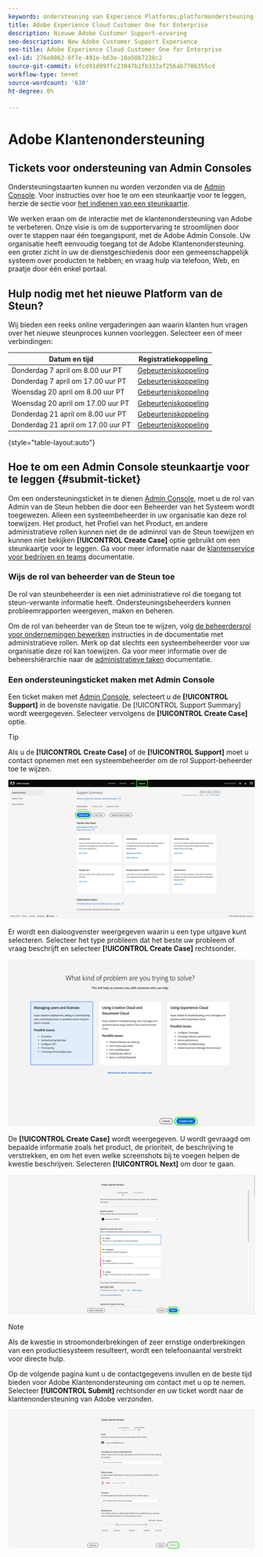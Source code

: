 ```yaml
---
keywords: ondersteuning van Experience Platforms;platformondersteuning;ondersteuning van intelligente services; klantenondersteuning; toewijzingssteun; rtcdp-ondersteuning; ondersteuningsticket verzenden;klantenondersteuning
title: Adobe Experience Cloud Customer One for Enterprise
description: Nieuwe Adobe Customer Support-ervaring
seo-description: New Adobe Customer Support Experience
seo-title: Adobe Experience Cloud Customer One for Enterprise
exl-id: 276e0862-6f7e-491e-b63e-10a50b7238c2
source-git-commit: 6fcd91d09ffc23047b2fb332af256ab7706355cd
workflow-type: tm+mt
source-wordcount: '630'
ht-degree: 0%

---
```


# Adobe Klantenondersteuning

## Tickets voor ondersteuning van Admin Consoles

Ondersteuningstaarten kunnen nu worden verzonden via de [Admin Console](https://adminconsole.adobe.com/). Voor instructies over hoe te om een steunkaartje voor te leggen, herzie de sectie voor [het indienen van een steunkaartje](#submit-ticket).

We werken eraan om de interactie met de klantenondersteuning van Adobe te verbeteren. Onze visie is om de supportervaring te stroomlijnen door over te stappen naar één toegangspunt, met de Adobe Admin Console. Uw organisatie heeft eenvoudig toegang tot de Adobe Klantenondersteuning. een groter zicht in uw de dienstgeschiedenis door een gemeenschappelijk systeem over producten te hebben; en vraag hulp via telefoon, Web, en praatje door één enkel portaal.

## Hulp nodig met het nieuwe Platform van de Steun?

Wij bieden een reeks online vergaderingen aan waarin klanten hun vragen over het nieuwe steunproces kunnen voorleggen. Selecteer een of meer verbindingen:

| Datum en tijd | Registratiekoppeling |
|--- |--- |
| Donderdag 7 april om 8.00 uur PT | [Gebeurteniskoppeling](https://event.on24.com/wcc/r/3723732/5288A3B031AD858BF241EB0C0057CD85) |
| Donderdag 7 april om 17.00 uur PT | [Gebeurteniskoppeling](https://event.on24.com/wcc/r/3723733/286EFEA9E8D9B6BB49464862F5414B8C) |
| Woensdag 20 april om 8.00 uur PT | [Gebeurteniskoppeling](https://event.on24.com/wcc/r/3712143/05DAF046E4BB864E7C313B056ADE4EB2) |
| Woensdag 20 april om 17.00 uur PT | [Gebeurteniskoppeling](https://event.on24.com/wcc/r/3723740/A9EDA45FA61D3FFC4BF713419B677F16) |
| Donderdag 21 april om 8.00 uur PT | [Gebeurteniskoppeling](https://event.on24.com/wcc/r/3723741/C7EBCD38583D4D7AFCBD56029EB17C98) |
| Donderdag 21 april om 17.00 uur PT | [Gebeurteniskoppeling](https://event.on24.com/wcc/r/3723743/6F41ED2648A621F1419A56F0A52F4446) |

{style=&quot;table-layout:auto&quot;}

## Hoe te om een Admin Console steunkaartje voor te leggen {#submit-ticket}

Om een ondersteuningsticket in te dienen [Admin Console](https://adminconsole.adobe.com/), moet u de rol van Admin van de Steun hebben die door een Beheerder van het Systeem wordt toegewezen. Alleen een systeembeheerder in uw organisatie kan deze rol toewijzen. Het product, het Profiel van het Product, en andere administratieve rollen kunnen niet de de adminrol van de Steun toewijzen en kunnen niet bekijken **[!UICONTROL Create Case]** optie gebruikt om een steunkaartje voor te leggen. Ga voor meer informatie naar de [klantenservice voor bedrijven en teams](customer-care.md) documentatie.

### Wijs de rol van beheerder van de Steun toe

De rol van steunbeheerder is een niet administratieve rol die toegang tot steun-verwante informatie heeft. Ondersteuningsbeheerders kunnen probleemrapporten weergeven, maken en beheren.

Om de rol van beheerder van de Steun toe te wijzen, volg [de beheerdersrol voor ondernemingen bewerken](admin-roles.md#add-enterprise-role) instructies in de documentatie met administratieve rollen. Merk op dat slechts een systeembeheerder voor uw organisatie deze rol kan toewijzen. Ga voor meer informatie over de beheershiërarchie naar de [administratieve taken](admin-roles.md) documentatie.

### Een ondersteuningsticket maken met Admin Console

Een ticket maken met [Admin Console](https://adminconsole.adobe.com/), selecteert u de **[!UICONTROL Support]** in de bovenste navigatie. De [!UICONTROL Support Summary] wordt weergegeven. Selecteer vervolgens de **[!UICONTROL Create Case]** optie.

>[!TIP]
>
> Als u de **[!UICONTROL Create Case]** of de **[!UICONTROL Support]** moet u contact opnemen met een systeembeheerder om de rol Support-beheerder toe te wijzen.

![Tabblad Ondersteuning Admin Console](./assets/Support.png)

Er wordt een dialoogvenster weergegeven waarin u een type uitgave kunt selecteren. Selecteer het type probleem dat het beste uw probleem of vraag beschrijft en selecteer **[!UICONTROL Create Case]** rechtsonder.

![Probleem selecteren](./assets/select-case-type.png)

De **[!UICONTROL Create Case]** wordt weergegeven. U wordt gevraagd om bepaalde informatie zoals het product, de prioriteit, de beschrijving te verstrekken, en om het even welke screenshots bij te voegen helpen de kwestie beschrijven. Selecteren **[!UICONTROL Next]** om door te gaan.

![hoofdletter maken](./assets/create_case.png)

>[!NOTE]
>
> Als de kwestie in stroomonderbrekingen of zeer ernstige onderbrekingen van een productiesysteem resulteert, wordt een telefoonaantal verstrekt voor directe hulp.

Op de volgende pagina kunt u de contactgegevens invullen en de beste tijd bieden voor Adobe Klantenondersteuning om contact met u op te nemen. Selecteer **[!UICONTROL Submit]** rechtsonder en uw ticket wordt naar de klantenondersteuning van Adobe verzonden.

![Verzendticket](./assets/submit_case.png)

<!--

## What About the Legacy Systems?

New Tickets/Cases will no longer be able to be submitted in legacy systems as of May 11th.  The [Admin Console](https://adminconsole.adobe.com/) will be used to submit new tickets/cases.

### Existing Tickets/Cases

* Between May 11th and May 20th the legacy systems will remain available to work existing tickets/cases to completion.
* Beginning May 20th the support team will migrate remaining open cases from the legacy systems to the new support experience.  You will receive an email notification regarding how to contact support to continue to work these cases.
-->
